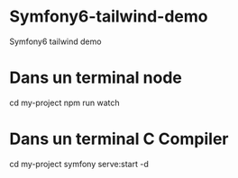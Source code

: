 # Symfony6-tailwind-demo
 Symfony6 tailwind demo

# Dans un terminal node
cd my-project
npm run watch

# Dans un terminal C Compiler
cd my-project
symfony serve:start -d